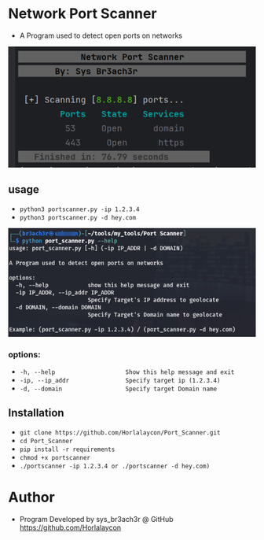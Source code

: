 # Network Port Scanner
- A Program used to detect open ports on networks

![port_scanner running](images/port_scanner_running.png)

## usage
- ```python3 portscanner.py -ip 1.2.3.4```
- ```python3 portscanner.py -d hey.com```

![port_scanner usage](images/port_scanner_usage.png)

### options:
- ```-h, --help            		   Show this help message and exit```
- ```-ip, --ip_addr 	   		   Specify target ip (1.2.3.4)```
- ```-d, --domain 	       		   Specify target Domain name```

## Installation
- ```git clone https://github.com/Horlalaycon/Port_Scanner.git```
- ```cd Port_Scanner```
- ```pip install -r requirements```
- ```chmod +x portscanner```
- ```./portscanner -ip 1.2.3.4 or ./portscanner -d hey.com)```

# Author
- Program Developed by sys_br3ach3r @ GitHub https://github.com/Horlalaycon

